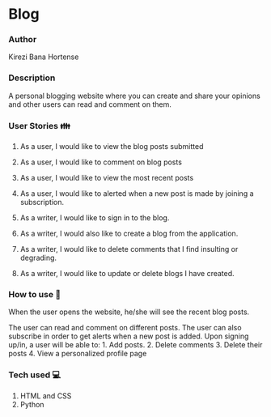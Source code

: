 # Blog

###  Author
Kirezi Bana Hortense

### Description
 A personal blogging website where you can create and share your opinions and other users can read and comment on them.

 ### User Stories :family:
1. As a user, I would like to view the blog posts submitted

1. As a user, I would like to comment on blog posts

1. As a user, I would like to view the most recent posts

1. As a user, I would like to alerted when a new post is made by joining a subscription.

1. As a writer, I would like to sign in to the blog.

1. As a writer, I would also like to create a blog from the application.

1. As a writer, I would like to delete comments that I find insulting or degrading.

1. As a writer, I would like to update or delete blogs I have created.


### How to use :rocket:
When the user opens the website, he/she will see the recent blog posts.

The user can read and comment on different posts.
The user can also subscribe in order to get alerts when a new post is added.
Upon signing up/in, a user will be able to:
    1. Add posts.
    2. Delete comments
    3. Delete their posts
    4. View a personalized profile page

### Tech used :computer: 
1. HTML and CSS
2. Python